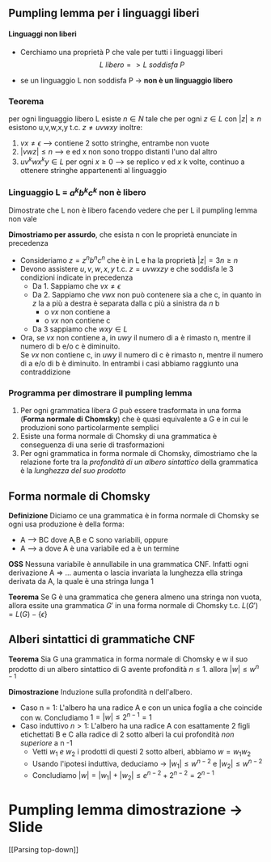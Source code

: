 ## Pumpling lemma per i linguaggi liberi

#### Linguaggi non liberi
- Cerchiamo una proprietà P che vale per tutti i linguaggi liberi 
$$L \ libero => L\ soddisfa \ P$$

- se un linguaggio L non soddisfa P -> **non è un linguaggio libero**

### Teorema
per ogni linguaggio libero L esiste $n \in N$ tale che per ogni $z \in L$ con $|z| \geq n$ esistono u,v,w,x,y t.c. $z \neq uvwxy$ inoltre:
1. $vx \neq \epsilon$ --> contiene 2 sotto stringhe, entrambe non vuote
2. $|vwz| \leq n$   --> e ed x non sono troppo distanti l'uno dal altro
3. $uv^kwx^ky \in L$ per ogni $x \geq 0$ --> se replico $v$ ed $x$ k volte, continuo a ottenere stringhe appartenenti al linguaggio


### Linguaggio L = $a^kb^kc^k$ non è libero
Dimostrate che L non è libero facendo vedere che per L il pumpling lemma non vale

**Dimostriamo per assurdo**, che esista n con le proprietà enunciate in precedenza

- Consideriamo $z = z^nb^nc^n$ che è in L e ha la proprietà $|z| = 3n \geq n$
- Devono assistere $u,v,w,x,y$ t.c. $z= uvwxzy$ e che soddisfa le 3 condizioni indicate in precedenza
	- Da 1. Sappiamo che $vx \neq \epsilon$
	- Da 2. Sappiamo che $vwx$ non può contenere sia a che c, in quanto in  $z$ la a più a destra è separata dalla c più a sinistra da $n$ b
		- o $vx$  non contiene a
		- o $vx$ non contiene c 
	- Da 3 sappiamo che $wxy \in L$
- Ora, se $vx$ non contiene a, in $uwy$  il numero di a è rimasto n, mentre il numero di b e/o c è diminuito.  
Se $vx$ non contiene c, in $uwy$ il numero di c è rimasto n, mentre il numero di a e/o  di b è diminuito. In entrambi i casi abbiamo raggiunto una contraddizione

### Programma per dimostrare il pumpling lemma
1. Per ogni grammatica libera $G$ può essere trasformata in una forma (**Forma normale di Chomsky**) che è quasi equivalente a G e in cui le produzioni sono particolarmente semplici
2. Esiste una forma normale di Chomsky di una grammatica è conseguenza di una serie di trasformazioni
3. Per ogni grammatica in forma normale di Chomsky, dimostriamo che la relazione forte tra la *profondità di un albero sintattico* della grammatica è la *lunghezza del suo prodotto*

## Forma normale di Chomsky
**Definizione**
Diciamo ce una grammatica è in forma normale di Chomsky se ogni usa produzione è della forma:
- A --> BC dove A,B e C sono variabili, oppure
- A --> a dove A è una variabile ed a è un termine

**OSS**
Nessuna variabile è annullabile in una grammatica CNF.
Infatti ogni derivazione A => ... aumenta o lascia invariata la lunghezza ella stringa derivata da A, la quale è una stringa lunga 1

**Teorema**
Se G è una grammatica che genera almeno una stringa non vuota, allora essite una grammatica $G'$ in una forma normale di Chomsky t.c. $L(G') = L(G)-\{\epsilon\}$

## Alberi sintattici di grammatiche CNF
**Teorema**
Sia G una grammatica in forma normale di Chomsky e w il suo prodotto di un albero sintattico di G avente profondità $n \leq 1$. allora $|w| \leq w^{n-1}$

**Dimostrazione**
Induzione sulla profondità n dell'albero.
- Caso n = 1: L'albero ha una radice A e con un unica foglia a che coincide con w.
Concludiamo $1 = |w| \leq 2^{n-1}=1$
- Caso induttivo $n >1$: L'albero ha una radice A con esattamente 2 figli etichettati B e C alla radice di 2 sotto alberi la cui profondità *non superiore* a n -1 
	- Vetti $w_1\ e \ w_2$ i prodotti di questi 2 sotto alberi, abbiamo $w = w_1w_2$
	- Usando l'ipotesi induttiva, deduciamo -> $|w_1| \leq w^{n-2}$ e $|w_2|\leq w^{n-2}$
	- Concludiamo $|w| = |w_1|+|w_2| \leq e^{n-2} + 2^{n-2} = 2^{n-1}$ 

# Pumpling lemma dimostrazione -> Slide

[[Parsing top-down]]